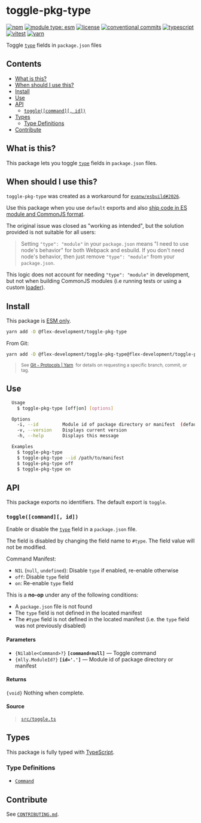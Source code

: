 # toggle-pkg-type

[![npm](https://img.shields.io/npm/v/@flex-development/toggle-pkg-type.svg)](https://npmjs.com/package/@flex-development/toggle-pkg-type)
[![module type: esm](https://img.shields.io/badge/module%20type-esm-brightgreen)](https://github.com/voxpelli/badges-cjs-esm)
[![license](https://img.shields.io/github/license/flex-development/toggle-pkg-type.svg)](LICENSE.md)
[![conventional commits](https://img.shields.io/badge/-conventional%20commits-fe5196?logo=conventional-commits&logoColor=ffffff)](https://conventionalcommits.org/)
[![typescript](https://img.shields.io/badge/-typescript-3178c6?logo=typescript&logoColor=ffffff)](https://typescriptlang.org/)
[![vitest](https://img.shields.io/badge/-vitest-6e9f18?style=flat&logo=vitest&logoColor=ffffff)](https://vitest.dev/)
[![yarn](https://img.shields.io/badge/-yarn-2c8ebb?style=flat&logo=yarn&logoColor=ffffff)](https://yarnpkg.com/)

Toggle [`type`][1] fields in `package.json` files

## Contents

- [What is this?](#what-is-this)
- [When should I use this?](#when-should-i-use-this)
- [Install](#install)
- [Use](#use)
- [API](#api)
  - [`toggle([command][, id])`](#togglecommand-id)
- [Types](#types)
  - [Type Definitions](#type-definitions)
- [Contribute](#contribute)

## What is this?

This package lets you toggle [`type`][1] fields in `package.json` files.

## When should I use this?

`toggle-pkg-type` was created as a workaround for [`evanw/esbuild#2026`][2].

Use this package when you use `default` exports and also [ship code in ES module and CommonJS format][3].

The original issue was closed as "working as intended", but the solution provided is not suitable for all users:

> Setting `"type": "module"` in your `package.json` means "I need to use node's behavior" for both Webpack and esbuild.
> If you don't need node's behavior, then just remove `"type": "module"` from your `package.json`.

This logic does not account for needing `"type": "module"` in development, but not when building CommonJS modules (i.e
running tests or using a custom [loader][4]).

## Install

This package is [ESM only][5].

```sh
yarn add -D @flex-development/toggle-pkg-type
```

From Git:

```sh
yarn add -D @flex-development/toggle-pkg-type@flex-development/toggle-pkg-type
```

<blockquote>
  <small>
    See <a href='https://yarnpkg.com/features/protocols#git'>Git - Protocols | Yarn</a>
    &nbsp;for details on requesting a specific branch, commit, or tag.
  </small>
</blockquote>

## Use

```sh
  Usage
    $ toggle-pkg-type [off|on] [options]

  Options
    -i, --id         Module id of package directory or manifest  (default process.env.npm_package_json)
    -v, --version    Displays current version
    -h, --help       Displays this message

  Examples
    $ toggle-pkg-type
    $ toggle-pkg-type --id /path/to/manifest
    $ toggle-pkg-type off
    $ toggle-pkg-type on
```

## API

This package exports no identifiers. The default export is `toggle`.

### `toggle([command][, id])`

Enable or disable the [`type`][1] field in a `package.json` file.

The field is disabled by changing the field name to `#type`. The field value will not be modified.

Command Manifest:

- `NIL` (`null`, `undefined`): Disable `type` if enabled, re-enable otherwise
- `off`: Disable `type` field
- `on`: Re-enable `type` field

This is a **no-op** under any of the following conditions:

- A `package.json` file is not found
- The `type` field is not defined in the located manifest
- The `#type` field is not defined in the located manifest (i.e. the `type` field was not previously disabled)

#### Parameters

- `{Nilable<Command>?}` **`[command=null]`** &mdash; Toggle command
- `{mlly.ModuleId?}` **`[id='.']`** &mdash; Module id of package directory or manifest

#### Returns

`{void}` Nothing when complete.

#### Source

> [`src/toggle.ts`](src/toggle.ts)

## Types

This package is fully typed with [TypeScript][6].

### Type Definitions

- [`Command`](src/types/command.ts)

## Contribute

See [`CONTRIBUTING.md`](CONTRIBUTING.md).

[1]: https://nodejs.org/api/packages.html#type
[2]: https://github.com/evanw/esbuild/issues/2026
[3]: https://github.com/flex-development/aggregate-error-ponyfill/blob/main/package.json#L33-L42
[4]: https://nodejs.org/api/esm.html#loaders
[5]: https://gist.github.com/sindresorhus/a39789f98801d908bbc7ff3ecc99d99c
[6]: https://www.typescriptlang.org
